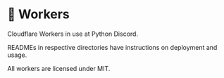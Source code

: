 # 👷 Workers
Cloudflare Workers in use at Python Discord.

READMEs in respective directories have instructions on deployment and usage.

All workers are licensed under MIT.
